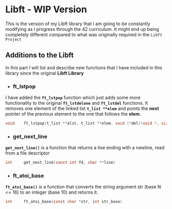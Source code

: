 # Libft - WIP Version

This is the version of my Libft library that I am going to be constantly modifying as I progress through the 42 curriculum.
It might end up being completely different compared to what was originally required in the `Libft Project`

## Additions to the Libft

In this part I will list and describe new functions that I have included in this library since the original **Libft Library**

* ### ft_lstpop

I have added the **`ft_lstpop`** function which just adds some more functionality to the original **`ft_lstdelone`** and **`ft_lstdel`** functions. It removes one element of the linked list **`t_list **elem`** and points the **next** pointer of the previous element to the one that follows the **elem**.
```c
void    ft_lstpop(t_list **alst, t_list **elem, void (*del)(void *, size_t));
```

* ### get_next_line

**`get_next_line()`** is a function that returns a line ending with a newline, read from a file descriptor
```c
int     get_next_line(const int fd, char **line)
```

* ### ft_atoi_base

**`ft_atoi_base()`** is a function that converts the string argument str (base N <= 16) to an integer (base 10) and returns it.
```c
int     ft_atoi_base(const char *str, int str_base)
```
